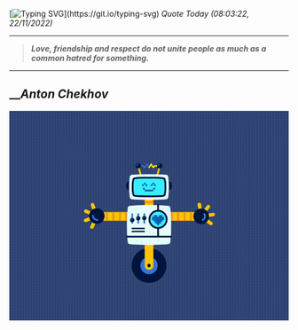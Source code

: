 [![Typing SVG](https://readme-typing-svg.herokuapp.com?font=Press+Start+2P&color=C2F784&size=35&width=900&height=100&lines=Hello+World%2C+I'm+Hung+!)](https://git.io/typing-svg) 
_Quote Today (08:03:22, 22/11/2022)_
___
>**_Love, friendship and respect do not unite people as much as a common hatred for something._**
___

## __**_Anton Chekhov_**

![RobotDance](src/assets/images/robot-dancing-dribble.gif?style=center)
